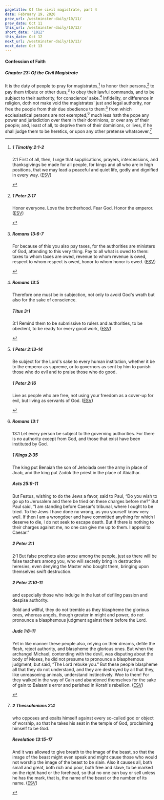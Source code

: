 ```yaml
---
pagetitle: Of the civil magistrate, part 4
date: February 19, 2020
prev_url: /westminster-daily/10/11/
prev_date: Oct 11
this_url: /westminster-daily/10/12/
short_date: "1012"
this_date: Oct 12
next_url: /westminster-daily/10/13/
next_date: Oct 13
---
```


#### Confession of Faith

##### Chapter 23: Of the Civil Magistrate

It is the duty of people to pray for magistrates,[^fnref:wcf1] to honor their persons,[^fnref:wcf2] to pay them tribute or other dues,[^fnref:wcf3] to obey their lawful commands, and to be subject to their authority, for conscience' sake.[^fnref:wcf4] Infidelity, or difference in religion, doth not make void the magistrates' just and legal authority, nor free the people from their due obedience to them:[^fnref:wcf5] from which ecclesiastical persons are not exempted,[^fnref:wcf6] much less hath the pope any power and jurisdiction over them in their dominions, or over any of their people; and, least of all, to deprive them of their dominions, or lives, if he shall judge them to be heretics, or upon any other pretense whatsoever.[^fnref:wcf7]

[^fnref:wcf1]: <div class="esv"><h5>1 Timothy 2:1-2</h5> <div class="esv-text"> <p id="p54002001.05-1"><span class="chapter-num" id="v54002001-1">2:1&nbsp;</span>First of all, then, I urge that supplications, prayers, intercessions, and thanksgivings be made for all people, for kings and all who are in high positions, that we may lead a peaceful and quiet life, godly and dignified in every way.  (<a href="http://www.esv.org" class="copyright">ESV</a>)</p> </div> </div>

[^fnref:wcf2]: <div class="esv"><h5>1 Peter 2:17</h5> <div class="esv-text"><p id="p60002017.01-1">Honor everyone. Love the brotherhood. Fear God. Honor the emperor.  (<a href="http://www.esv.org" class="copyright">ESV</a>)</p> </div> </div>

[^fnref:wcf3]: <div class="esv"><h5>Romans 13:6-7</h5> <div class="esv-text"><p id="p45013006.01-1">For because of this you also pay taxes, for the authorities are ministers of God, attending to this very thing. Pay to all what is owed to them: taxes to whom taxes are owed, revenue to whom revenue is owed, respect to whom respect is owed, honor to whom honor is owed.  (<a href="http://www.esv.org" class="copyright">ESV</a>)</p> </div> </div>

[^fnref:wcf4]: <div class="esv"><h5>Romans 13:5</h5> <div class="esv-text"><p id="p45013005.01-1">Therefore one must be in subjection, not only to avoid God's wrath but also for the sake of conscience.</p> </div><h5>Titus 3:1</h5> <div class="esv-text"> <p id="p56003001.07-2"><span class="chapter-num" id="v56003001-2">3:1&nbsp;</span>Remind them to be submissive to rulers and authorities, to be obedient, to be ready for every good work,  (<a href="http://www.esv.org" class="copyright">ESV</a>)</p> </div> </div>

[^fnref:wcf5]: <div class="esv"><h5>1 Peter 2:13-14</h5> <div class="esv-text"> <p id="p60002013.04-1">Be subject for the Lord's sake to every human institution, whether it be to the emperor as supreme, or to governors as sent by him to punish those who do evil and to praise those who do good.</p> </div><h5>1 Peter 2:16</h5> <div class="esv-text"><p id="p60002016.01-2">Live as people who are free, not using your freedom as a cover-up for evil, but living as servants of God.  (<a href="http://www.esv.org" class="copyright">ESV</a>)</p> </div> </div>

[^fnref:wcf6]: <div class="esv"><h5>Romans 13:1</h5> <div class="esv-text"> <p id="p45013001.05-1"><span class="chapter-num" id="v45013001-1">13:1&nbsp;</span>Let every person be subject to the governing authorities. For there is no authority except from God, and those that exist have been instituted by God.</p> </div><h5>1 Kings 2:35</h5> <div class="esv-text"><p id="p11002035.01-2">The king put Benaiah the son of Jehoiada over the army in place of Joab, and the king put Zadok the priest in the place of Abiathar.</p> </div><h5>Acts 25:9-11</h5> <div class="esv-text"><p id="p44025009.01-3">But Festus, wishing to do the Jews a favor, said to Paul, &#8220;Do you wish to go up to Jerusalem and there be tried on these charges before me?&#8221; But Paul said, &#8220;I am standing before Caesar's tribunal, where I ought to be tried. To the Jews I have done no wrong, as you yourself know very well. If then I am a wrongdoer and have committed anything for which I deserve to die, I do not seek to escape death. But if there is nothing to their charges against me, no one can give me up to them. I appeal to Caesar.&#8221;</p> </div><h5>2 Peter 2:1</h5> <div class="esv-text"> <p id="p61002001.05-4"><span class="chapter-num" id="v61002001-4">2:1&nbsp;</span>But false prophets also arose among the people, just as there will be false teachers among you, who will secretly bring in destructive heresies, even denying the Master who bought them, bringing upon themselves swift destruction.</p> </div><h5>2 Peter 2:10-11</h5> <div class="esv-text"><p id="p61002010.01-5">and especially those who indulge in the lust of defiling passion and despise authority.</p> <p id="p61002010.15-5">Bold and willful, they do not tremble as they blaspheme the glorious ones, whereas angels, though greater in might and power, do not pronounce a blasphemous judgment against them before the Lord.</p> </div><h5>Jude 1:8-11</h5> <div class="esv-text"><p id="p65001008.01-6">Yet in like manner these people also, relying on their dreams, defile the flesh, reject authority, and blaspheme the glorious ones. But when the archangel Michael, contending with the devil, was disputing about the body of Moses, he did not presume to pronounce a blasphemous judgment, but said, &#8220;The Lord rebuke you.&#8221; But these people blaspheme all that they do not understand, and they are destroyed by all that they, like unreasoning animals, understand instinctively. Woe to them! For they walked in the way of Cain and abandoned themselves for the sake of gain to Balaam's error and perished in Korah's rebellion.  (<a href="http://www.esv.org" class="copyright">ESV</a>)</p> </div> </div>

[^fnref:wcf7]: <div class="esv"><h5>2 Thessalonians 2:4</h5> <div class="esv-text"><p id="p53002004.01-1">who opposes and exalts himself against every so-called god or object of worship, so that he takes his seat in the temple of God, proclaiming himself to be God.</p> </div><h5>Revelation 13:15-17</h5> <div class="esv-text"><p id="p66013015.01-2">And it was allowed to give breath to the image of the beast, so that the image of the beast might even speak and might cause those who would not worship the image of the beast to be slain. Also it causes all, both small and great, both rich and poor, both free and slave, to be marked on the right hand or the forehead, so that no one can buy or sell unless he has the mark, that is, the name of the beast or the number of its name.  (<a href="http://www.esv.org" class="copyright">ESV</a>)</p> </div> </div>

